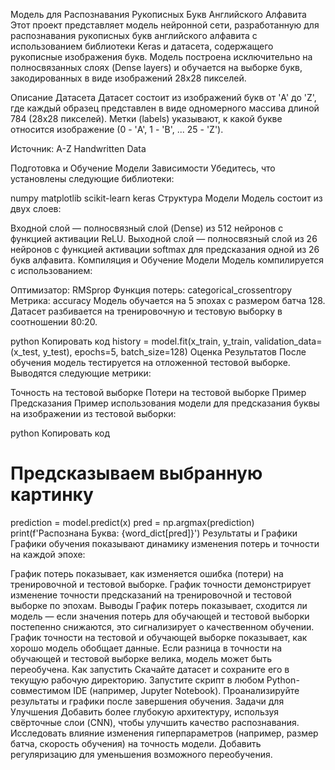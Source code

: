 Модель для Распознавания Рукописных Букв Английского Алфавита
Этот проект представляет модель нейронной сети, разработанную для распознавания рукописных букв английского алфавита с использованием библиотеки Keras и датасета, содержащего рукописные изображения букв. Модель построена исключительно на полносвязанных слоях (Dense layers) и обучается на выборке букв, закодированных в виде изображений 28x28 пикселей.

Описание Датасета
Датасет состоит из изображений букв от 'A' до 'Z', где каждый образец представлен в виде одномерного массива длиной 784 (28x28 пикселей). Метки (labels) указывают, к какой букве относится изображение (0 - 'A', 1 - 'B', ... 25 - 'Z').

Источник: A-Z Handwritten Data

Подготовка и Обучение Модели
Зависимости
Убедитесь, что установлены следующие библиотеки:

numpy
matplotlib
scikit-learn
keras
Структура Модели
Модель состоит из двух слоев:

Входной слой — полносвязный слой (Dense) из 512 нейронов с функцией активации ReLU.
Выходной слой — полносвязный слой из 26 нейронов с функцией активации softmax для предсказания одной из 26 букв алфавита.
Компиляция и Обучение Модели
Модель компилируется с использованием:

Оптимизатор: RMSprop
Функция потерь: categorical_crossentropy
Метрика: accuracy
Модель обучается на 5 эпохах с размером батча 128. Датасет разбивается на тренировочную и тестовую выборку в соотношении 80:20.

python
Копировать код
history = model.fit(x_train, y_train, validation_data=(x_test, y_test), epochs=5, batch_size=128)
Оценка Результатов
После обучения модель тестируется на отложенной тестовой выборке. Выводятся следующие метрики:

Точность на тестовой выборке
Потери на тестовой выборке
Пример Предсказания
Пример использования модели для предсказания буквы на изображении из тестовой выборки:

python
Копировать код
# Предсказываем выбранную картинку
prediction = model.predict(x)
pred = np.argmax(prediction)
print(f'Распознана Буква: {word_dict[pred]}')
Результаты и Графики
Графики обучения показывают динамику изменения потерь и точности на каждой эпохе:

График потерь показывает, как изменяется ошибка (потери) на тренировочной и тестовой выборке.
График точности демонстрирует изменение точности предсказаний на тренировочной и тестовой выборке по эпохам.
Выводы
График потерь показывает, сходится ли модель — если значения потерь для обучающей и тестовой выборки постепенно снижаются, это сигнализирует о качественном обучении.
График точности на тестовой и обучающей выборке показывает, как хорошо модель обобщает данные. Если разница в точности на обучающей и тестовой выборке велика, модель может быть переобучена.
Как запустить
Скачайте датасет и сохраните его в текущую рабочую директорию.
Запустите скрипт в любом Python-совместимом IDE (например, Jupyter Notebook).
Проанализируйте результаты и графики после завершения обучения.
Задачи для Улучшения
Добавить более глубокую архитектуру, используя свёрточные слои (CNN), чтобы улучшить качество распознавания.
Исследовать влияние изменения гиперпараметров (например, размер батча, скорость обучения) на точность модели.
Добавить регуляризацию для уменьшения возможного переобучения.

